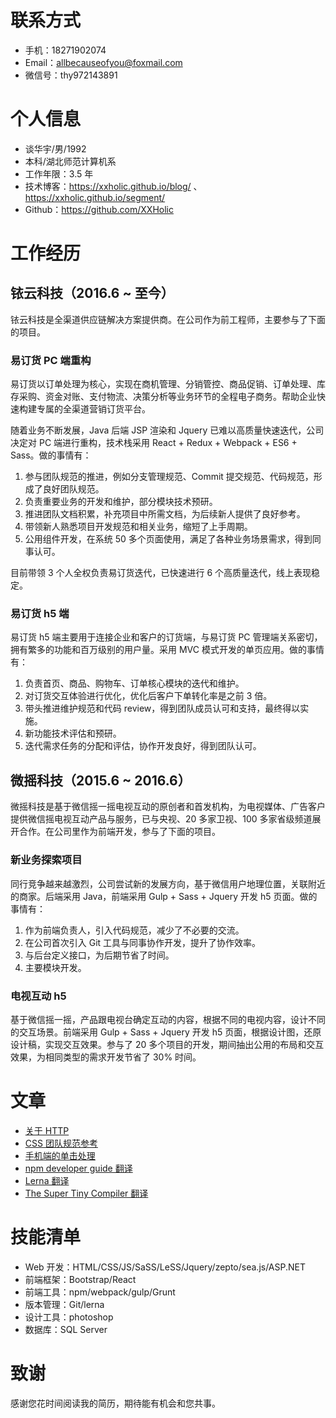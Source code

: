 # 联系方式
- 手机：18271902074
- Email：allbecauseofyou@foxmail.com
- 微信号：thy972143891

# 个人信息
- 谈华宇/男/1992
- 本科/湖北师范计算机系
- 工作年限：3.5 年
- 技术博客：https://xxholic.github.io/blog/ 、https://xxholic.github.io/segment/
- Github：https://github.com/XXHolic

# 工作经历
## 铱云科技（2016.6 ~ 至今）
铱云科技是全渠道供应链解决方案提供商。在公司作为前工程师，主要参与了下面的项目。
### 易订货 PC 端重构
易订货以订单处理为核心，实现在商机管理、分销管控、商品促销、订单处理、库存采购、资金对账、支付物流、决策分析等业务环节的全程电子商务。帮助企业快速构建专属的全渠道营销订货平台。

随着业务不断发展，Java 后端 JSP 渲染和 Jquery 已难以高质量快速迭代，公司决定对 PC 端进行重构，技术栈采用 React + Redux + Webpack + ES6 + Sass。做的事情有：
1. 参与团队规范的推进，例如分支管理规范、Commit 提交规范、代码规范，形成了良好团队规范。
2. 负责重要业务的开发和维护，部分模块技术预研。
3. 推进团队文档积累，补充项目中所需文档，为后续新人提供了良好参考。
4. 带领新人熟悉项目开发规范和相关业务，缩短了上手周期。
5. 公用组件开发，在系统 50 多个页面使用，满足了各种业务场景需求，得到同事认可。

目前带领 3 个人全权负责易订货迭代，已快速进行 6 个高质量迭代，线上表现稳定。
### 易订货 h5 端
易订货 h5 端主要用于连接企业和客户的订货端，与易订货 PC 管理端关系密切，拥有繁多的功能和百万级别的用户量。采用 MVC 模式开发的单页应用。做的事情有：
1. 负责首页、商品、购物车、订单核心模块的迭代和维护。
2. 对订货交互体验进行优化，优化后客户下单转化率是之前 3 倍。
3. 带头推进维护规范和代码 review，得到团队成员认可和支持，最终得以实施。
4. 新功能技术评估和预研。
5. 迭代需求任务的分配和评估，协作开发良好，得到团队认可。

## 微摇科技（2015.6 ~ 2016.6）
微摇科技是基于微信摇一摇电视互动的原创者和首发机构，为电视媒体、广告客户提供微信摇电视互动产品与服务，已与央视、20 多家卫视、100 多家省级频道展开合作。在公司里作为前端开发，参与了下面的项目。
### 新业务探索项目
同行竞争越来越激烈，公司尝试新的发展方向，基于微信用户地理位置，关联附近的商家。后端采用 Java，前端采用 Gulp + Sass + Jquery 开发 h5 页面。做的事情有：
1. 作为前端负责人，引入代码规范，减少了不必要的交流。
2. 在公司首次引入 Git 工具与同事协作开发，提升了协作效率。
3. 与后台定义接口，为后期节省了时间。
4. 主要模块开发。

### 电视互动 h5
基于微信摇一摇，产品跟电视台确定互动的内容，根据不同的电视内容，设计不同的交互场景。前端采用 Gulp + Sass + Jquery 开发 h5 页面，根据设计图，还原设计稿，实现交互效果。参与了 20 多个项目的开发，期间抽出公用的布局和交互效果，为相同类型的需求开发节省了 30% 时间。

# 文章
- [关于 HTTP](https://github.com/XXHolic/blog/issues/31)
- [CSS 团队规范参考](https://github.com/XXHolic/blog/issues/30)
- [手机端的单击处理](https://github.com/XXHolic/blog/issues/20)
- [npm developer guide 翻译](https://github.com/XXHolic/blog/issues/29)
- [Lerna 翻译](https://github.com/XXHolic/blog/issues/29)
- [The Super Tiny Compiler 翻译](https://github.com/XXHolic/blog/issues/29)

# 技能清单
- Web 开发：HTML/CSS/JS/SaSS/LeSS/Jquery/zepto/sea.js/ASP.NET
- 前端框架：Bootstrap/React
- 前端工具：npm/webpack/gulp/Grunt
- 版本管理：Git/lerna
- 设计工具：photoshop
- 数据库：SQL Server

# 致谢
感谢您花时间阅读我的简历，期待能有机会和您共事。
